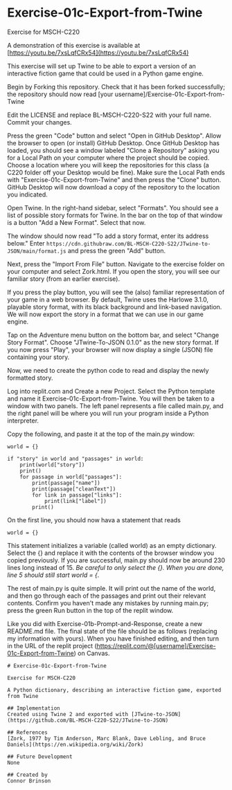 # Exercise-01c-Export-from-Twine

Exercise for MSCH-C220

A demonstration of this exercise is available at [https://youtu.be/7xsLqfCRx54](https://youtu.be/7xsLqfCRx54)

This exercise will set up Twine to be able to export a version of an interactive fiction game that could be used in a Python game engine.

Begin by Forking this repository. Check that it has been forked successfully; the repository should now read [your username]/Exercise-01c-Export-from-Twine

Edit the LICENSE and replace BL-MSCH-C220-S22 with your full name. Commit your changes.

Press the green "Code" button and select "Open in GitHub Desktop". Allow the browser to open (or install) GitHub Desktop. Once GitHub Desktop has loaded, you should see a window labeled "Clone a Repository" asking you for a Local Path on your computer where the project should be copied. Choose a location where you will keep the repositories for this class (a C220 folder off your Desktop would be fine). Make sure the Local Path ends with "Exercise-01c-Export-from-Twine" and then press the "Clone" button. GitHub Desktop will now download a copy of the repository to the location you indicated.

Open Twine. In the right-hand sidebar, select "Formats". You should see a list of possible story formats for Twine. In the bar on the top of that window is a button "Add a New Format". Select that now.

The window should now read "To add a story format, enter its address below." Enter `https://cdn.githubraw.com/BL-MSCH-C220-S22/JTwine-to-JSON/main/format.js` and press the green "Add" button.

Next, press the "Import From File" button. Navigate to the exercise folder on your computer and select Zork.html. If you open the story, you will see our familiar story (from an earlier exercise).

If you press the play button, you will see the (also) familiar representation of your game in a web browser. By default, Twine uses the Harlowe 3.1.0, playable story format, with its black background and link-based navigation. We will now export the story in a format that we can use in our game engine.

Tap on the Adventure menu button on the bottom bar, and select "Change Story Format". Choose "JTwine-To-JSON 0.1.0" as the new story format. If you now press "Play", your browser will now display a single (JSON) file containing your story.

Now, we need to create the python code to read and display the newly formatted story.

Log into replit.com and Create a new Project. Select the Python template and name it Exercise-01c-Export-from-Twine. You will then be taken to a window with two panels. The left panel represents a file called main.py, and the right panel will be where you will run your program inside a Python interpreter.

Copy the following, and paste it at the top of the main.py window:

```
world = {}

if "story" in world and "passages" in world:
    print(world["story"])
    print()
    for passage in world["passages"]:
        print(passage["name"])
        print(passage["cleanText"])
        for link in passage["links"]:
            print(link["label"])
        print()
```


On the first line, you should now hava a statement that reads
```
world = {}
```
This statement initializes a variable (called world) as an empty dictionary. Select the {} and replace it with the contents of the browser window you copied previously. If you are successful, main.py should now be around 230 lines long instead of 15. *Be careful to only select the {}. When you are done, line 5 should still start world = {*.

The rest of main.py is quite simple. It will print out the name of the world, and then go through each of the passages and print out their relevant contents. Confirm you haven't made any mistakes by running main.py; press the green Run button in the top of the replit window. 

Like you did with Exercise-01b-Prompt-and-Response, create a new README.md file. The final state of the file should be as follows (replacing my information with yours). When you have finished editing, and then turn in the URL of the replit project (https://replit.com/@[username]/Exercise-01c-Export-from-Twine) on Canvas.

```
# Exercise-01c-Export-from-Twine

Exercise for MSCH-C220

A Python dictionary, describing an interactive fiction game, exported from Twine

## Implementation
Created using Twine 2 and exported with [JTwine-to-JSON](https://github.com/BL-MSCH-C220-S22/JTwine-to-JSON)

## References
[Zork, 1977 by Tim Anderson, Marc Blank, Dave Lebling, and Bruce Daniels](https://en.wikipedia.org/wiki/Zork)

## Future Development
None

## Created by
Connor Brinson
```
